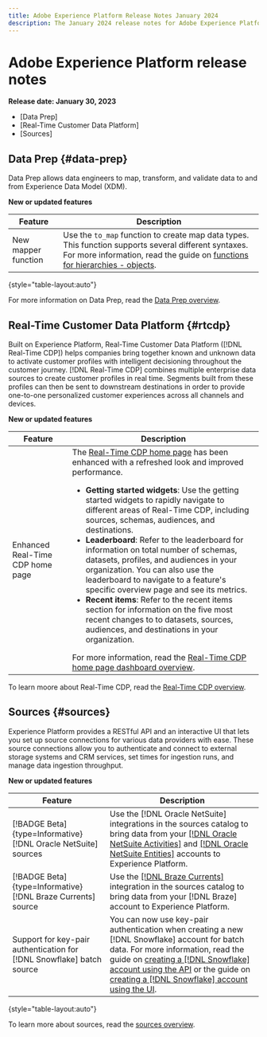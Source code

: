 ```yaml
---
title: Adobe Experience Platform Release Notes January 2024
description: The January 2024 release notes for Adobe Experience Platform.
---
```

# Adobe Experience Platform release notes 

**Release date: January 30, 2023**

- [Data Prep]
- [Real-Time Customer Data Platform]
- [Sources]

## Data Prep {#data-prep}

Data Prep allows data engineers to map, transform, and validate data to and from Experience Data Model (XDM).

**New or updated features**

| Feature | Description |
| --- | --- |
| New mapper function | Use the `to_map` function to create map data types. This function supports several different syntaxes. For more information, read the guide on [functions for hierarchies - objects](../../data-prep/functions.md#objects). |

{style="table-layout:auto"}

For more information on Data Prep, read the [Data Prep overview](../../data-prep/home.md).

## Real-Time Customer Data Platform {#rtcdp}

Built on Experience Platform, Real-Time Customer Data Platform ([!DNL Real-Time CDP]) helps companies bring together known and unknown data to activate customer profiles with intelligent decisioning throughout the customer journey. [!DNL Real-Time CDP] combines multiple enterprise data sources to create customer profiles in real time. Segments built from these profiles can then be sent to downstream destinations in order to provide one-to-one personalized customer experiences across all channels and devices.

**New or updated features**

| Feature | Description |
| --- | --- |
| Enhanced Real-Time CDP home page | The [Real-Time CDP home page](https://experience.adobe.com) has been enhanced with a refreshed look and improved performance.<ul><li>**Getting started widgets**: Use the getting started widgets to rapidly navigate to different areas of Real-Time CDP, including sources, schemas, audiences, and destinations.</li><li>**Leaderboard**: Refer to the leaderboard for information on total number of schemas, datasets, profiles, and audiences in your organization. You can also use the leaderboard to navigate to a feature's specific overview page and see its metrics. </li><li>**Recent items**: Refer to the recent items section for information on the five most recent changes to to datasets, sources, audiences, and destinations in your organization.</li></ul> For more information, read the [Real-Time CDP home page dashboard overview](../../rtcdp/home-page-dashboards.md). |

To learn moore about Real-Time CDP, read the [Real-Time CDP overview](../../rtcdp/overview.md).

## Sources {#sources}

Experience Platform provides a RESTful API and an interactive UI that lets you set up source connections for various data providers with ease. These source connections allow you to authenticate and connect to external storage systems and CRM services, set times for ingestion runs, and manage data ingestion throughput.

**New or updated features**

| Feature | Description |
| --- | --- |
| [!BADGE Beta]{type=Informative} [!DNL Oracle NetSuite] sources | Use the [!DNL Oracle NetSuite] integrations in the sources catalog to bring data from your [[!DNL Oracle NetSuite Activities]](../../sources/tutorials/ui/create/marketing-automation/oracle-netsuite-activities.md) and [[!DNL Oracle NetSuite Entities]](../../sources/tutorials/ui/create/marketing-automation/oracle-netsuite-entities.md) accounts to Experience Platform. |
| [!BADGE Beta]{type=Informative} [!DNL Braze Currents] source | Use the [[!DNL Braze Currents]](../../sources/tutorials/ui/create/marketing-automation/braze.md) integration in the sources catalog to bring data from your [!DNL Braze] account to Experience Platform. |
| Support for key-pair authentication for [!DNL Snowflake] batch source | You can now use key-pair authentication when creating a new [!DNL Snowflake] account for batch data. For more information, read the guide on [creating a [!DNL Snowflake] account using the API](../../sources/tutorials/api/create/databases/snowflake.md) or the guide on [creating a [!DNL Snowflake] account using the UI](../../sources/tutorials/ui/create/databases/snowflake.md). |

{style="table-layout:auto"}

To learn more about sources, read the [sources overview](../../sources/home.md).

